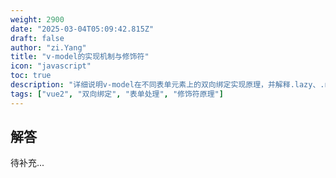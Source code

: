 ```yaml
---
weight: 2900
date: "2025-03-04T05:09:42.815Z"
draft: false
author: "zi.Yang"
title: "v-model的实现机制与修饰符"
icon: "javascript"
toc: true
description: "详细说明v-model在不同表单元素上的双向绑定实现原理，并解释.lazy、.number、.trim等修饰符如何通过事件劫持改变默认更新行为。"
tags: ["vue2", "双向绑定", "表单处理", "修饰符原理"]
---
```


## 解答

待补充...
